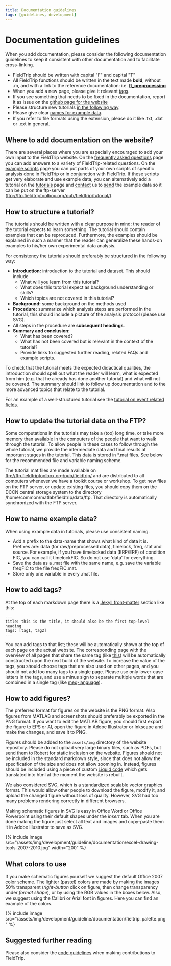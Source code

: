 ```yaml
---
title: Documentation guidelines
tags: [guidelines, development]
---
```


# Documentation guidelines

When you add documentation, please consider the following documentation guidelines to keep it consistent with other documentation and to facilitate cross-linking.

- FieldTrip should be written with capital "F" and capital "T"
- All FieldTrip functions should be written in the text made **bold**, without .m, and with a link to the reference documentation: i.e. **[ft_preprocessing](/reference/ft_preprocessing)**
- When you add a new page, please give it relevant [tags](#how_to_add_tags).
- If you see something that needs to be fixed in the documentation, report it as issue on the [github page for the website](https://github.com/fieldtrip/website/issues)
- Please structure new tutorials [in the following way](#how_to_structure_a_tutorial).
- Please give clear [names for example data](</#How to name example data>).
- If you refer to file formats using the extension, please do it like .txt, .dat or .ext in general.

## Where to add documentation on the website?

There are several places where you are especially encouraged to add your own input to the FieldTrip website. On the [frequently asked questions](/faq) page you can add answers to a variety of FieldTrip-related questions. On the [example scripts](/example) page you can put parts of your own scripts of specific analysis done in FieldTrip or in conjunction with FieldTrip. If these scripts get very elaborate and use example data, you can alternatively add a tutorial on the [tutorials](/tutorial) page and [contact](/contact) us to [send](/faq/how_should_i_send_example_data_to_the_developers) the example data so it can be put on the ftp-server (ftp://ftp.fieldtriptoolbox.org/pub/fieldtrip/tutorial/).

## How to structure a tutorial?

The tutorials should be written with a clear purpose in mind: the reader of the tutorial expects to learn something. The tutorial should contain examples that can be reproduced. Furthermore, the examples should be explained in such a manner that the reader can generalize these hands-on examples to his/her own experimental data analysis.

For consistency the tutorials should preferably be structured in the following way:

- **Introduction:** introduction to the tutorial and dataset. This should include
  - What will you learn from this tutorial?
  - What does this tutorial expect as background understanding or skills?
  - Which topics are not covered in this tutorial?
- **Background:** some background on the methods used
- **Procedure:** summarize which analysis steps are performed in the tutorial, this should include a picture of the analysis protocol (please use SVG).
- All steps in the procedure are **subsequent headings**.
- **Summary and conclusion:**
  - What has been covered?
  - What has not been covered but is relevant in the context of the tutorial?
  - Provide links to suggested further reading, related FAQs and example scripts.

To check that the tutorial meets the expected didactical qualities, the introduction should spell out what the reader will learn, what is expected from him (e.g. that he already has done another tutorial) and what will not be covered. The summary should link to follow up documentation and to the more advanced topics that relate to the tutorial.

For an example of a well-structured tutorial see the [tutorial on event related fields](/tutorial/eventrelatedaveraging).

## How to update the tutorial data on the FTP?

Some computations in the tutorials may take a (too) long time, or take more memory than available in the computers of the people that want to walk through the tutorial. To allow people in these cases to follow through the whole tutorial, we provide the intermediate data and final results at important stages in the tutorial. This data is stored in \*.mat files. See below for the recommended file and variable naming scheme.

The tutorial mat files are made available on <ftp://ftp.fieldtriptoolbox.org/pub/fieldtrip/> and are distributed to all computers whenever we have a toolkit course or workshop. To get new files on the FTP server, or update existing files, you should copy them on the DCCN central storage system to the directory /home/common/matlab/fieldtrip/data/ftp. That directory is automatically synchronized with the FTP server.

## How to name example data?

When using example data in tutorials, please use consistent naming.

- Add a prefix to the data-name that shows what kind of data it is. Prefixes are: data (for raw/preprocessed data), timelock, freq, stat and source. For example, if you have timelocked data (ERP/ERF) of condition FIC, you can call it timelockFIC. So do not use 'data' for everything.
- Save the data as a .mat file with the same name, e.g. save the variable freqFIC to the file freqFIC.mat.
- Store only one variable in every .mat file.

## How to add tags?

At the top of each markdown page there is a [Jekyll front-matter](https://jekyllrb.com/docs/front-matter/) section like this:

```text
---
title: this is the title, it should also be the first top-level heading
tags: [tag1, tag2]
---
```

You can add tags to that list; these will be automatically shown at the top of each page on the actual website. The corresponding page with the overview of all pages that share the same tag (like [this](/tag/guidelines/)) will be automatically constructed upon the next build of the website. To increase the value of the tags, you should choose tags that are also used on other pages, and you should not add too many tags to a single page. Please use only lower-case letters in the tags, and use a minus sign to separate multiple words that are combined in a single tag (like [meg-language](/tag/meg-language/)).

## How to add figures?

The preferred format for figures on the website is the PNG format. Also figures from MATLAB and screenshots should preferably be exported in the PNG format. If you want to edit the MATLAB figure, you should first export the figure to EPS or AI, open the figure in Adobe Illustrator or Inkscape and make the changes, and save it to PNG.

Figures should be added to the `assets/img` directory of the website repository. Please do not upload very large binary files, such as PDFs, but send them to Robert for static inclusion on the website. Figures should not be included in the standard markdown style, since that does not allow the specification of the size and does not allow zooming in. Instead, figures should be included using a piece of custom [Liquid code](https://shopify.github.io/liquid/) which gets translated into html at the moment the website is rebuilt.

We also considered SVG, which is a standardized scalable vector graphics format. This would allow other people to download the figure, modify it, and upload the changed figure without loss of quality. However, SVG had too many problems rendering correctly in different browsers.

Making schematic figures in SVG is easy in Office Word or Office Powerpoint using their default shapes under the _insert_ tab. When you are done making the figure just select all text and images and copy-paste them it in Adobe Illustrator to save as SVG.

{% include image src="/assets/img/development/guideline/documentation/excel-drawing-tools-2007-2010.jpg" width="200" %}

## What colors to use

If you make schematic figures yourself we suggest the default Office 2007 color scheme. The lighter (pastel) colors are made by making the images 50% transparent (_right-button_ click on figure, then change transparency under _format shape_), or by using the RGB values in the boxes below. Also, we suggest using the Calibri or Arial font in figures. Here you can find an example of the colors.

{% include image src="/assets/img/development/guideline/documentation/fieltrip_palette.png" %}

## Suggested further reading

Please also consider the [code guidelines](/development/guideline/code) when making contributions to FieldTrip.
